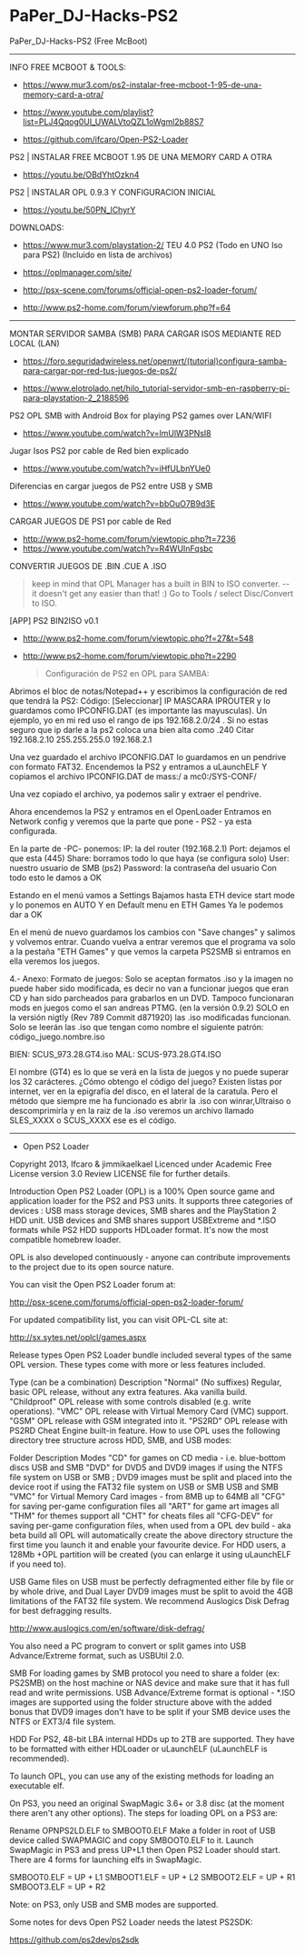 # PaPer_DJ-Hacks-PS2
PaPer_DJ-Hacks-PS2 (Free McBoot)

----------------------------------------------------------------------------------
INFO FREE MCBOOT & TOOLS:

* https://www.mur3.com/ps2-instalar-free-mcboot-1-95-de-una-memory-card-a-otra/

* https://www.youtube.com/playlist?list=PLJ4Qqog0UI_UWALVtoQZL1oWgml2b88S7

* https://github.com/ifcaro/Open-PS2-Loader

PS2 | INSTALAR FREE MCBOOT 1.95 DE UNA MEMORY CARD A OTRA
* https://youtu.be/OBdYhtOzkn4

PS2 | INSTALAR OPL 0.9.3 Y CONFIGURACION INICIAL
* https://youtu.be/50PN_lChyrY

DOWNLOADS:

* https://www.mur3.com/playstation-2/
TEU 4.0 PS2 (Todo en UNO Iso para PS2) 
(Incluido en lista de archivos)

* https://oplmanager.com/site/

* http://psx-scene.com/forums/official-open-ps2-loader-forum/

* http://www.ps2-home.com/forum/viewforum.php?f=64

----------------------------------------------------------------------------------

MONTAR SERVIDOR SAMBA (SMB) PARA CARGAR ISOS MEDIANTE RED LOCAL (LAN)

* https://foro.seguridadwireless.net/openwrt/(tutorial)configura-samba-para-cargar-por-red-tus-juegos-de-ps2/

* https://www.elotrolado.net/hilo_tutorial-servidor-smb-en-raspberry-pi-para-playstation-2_2188596

PS2 OPL SMB with Android Box for playing PS2 games over LAN/WIFI
* https://www.youtube.com/watch?v=lmUlW3PNsI8

Jugar Isos PS2 por cable de Red bien explicado
* https://www.youtube.com/watch?v=iHfULbnYUe0

Diferencias en cargar juegos de PS2 entre USB y SMB
* https://www.youtube.com/watch?v=bbOuO7B9d3E

CARGAR JUEGOS DE PS1 por cable de Red
* http://www.ps2-home.com/forum/viewtopic.php?t=7236
* https://www.youtube.com/watch?v=R4WUInFqsbc

CONVERTIR JUEGOS DE .BIN .CUE A .ISO
 > keep in mind that OPL Manager has a built in BIN to ISO converter. -- it doesn't get any easier than that! :) 
Go to Tools / select Disc/Convert to ISO.

[APP] PS2 BIN2ISO v0.1
* http://www.ps2-home.com/forum/viewtopic.php?f=27&t=548

* http://www.ps2-home.com/forum/viewtopic.php?t=2290


  > Configuración de PS2 en OPL para SAMBA:

Abrimos el bloc de notas/Notepad++ y escribimos la configuración de red que tendrá la PS2:
Código: [Seleccionar]
IP MASCARA IPROUTER
y lo guardamos como IPCONFIG.DAT (es importante las mayusculas).
Un ejemplo, yo en mi red uso el rango de ips 192.168.2.0/24 . Si no estas seguro que ip darle a la ps2 coloca una bien alta como .240 
Citar
192.168.2.10 255.255.255.0 192.168.2.1

Una vez guardado el archivo IPCONFIG.DAT lo guardamos en un pendrive con formato FAT32.
Encendemos la PS2 y entramos a uLaunchELF
Y copiamos el archivo IPCONFIG.DAT de mass:/ a mc0:/SYS-CONF/


Una vez copiado el archivo, ya podemos salir y extraer el pendrive.

Ahora encendemos la PS2 y entramos en el OpenLoader
Entramos en Network config y veremos que la parte que pone - PS2 - ya esta configurada.

En la parte de -PC- ponemos:
IP: la del router (192.168.2.1)
Port: dejamos el que esta (445)
Share: borramos todo lo que haya (se configura solo)
User: nuestro usuario de SMB (ps2)
Password: la contraseña del usuario
Con todo esto le damos a OK

Estando en el menú vamos a Settings
Bajamos hasta ETH device start mode y lo ponemos en AUTO
Y en Default menu en ETH Games
Ya le podemos dar a OK


En el menú de nuevo guardamos los cambios con "Save changes" y salimos y volvemos entrar.
Cuando vuelva a entrar veremos que el programa va solo a la pestaña "ETH Games" y que vemos la carpeta PS2SMB si entramos en ella veremos los juegos.


4.- Anexo:
Formato de juegos:
Solo se aceptan formatos .iso y la imagen no puede haber sido modificada, es decir no van a funcionar juegos que eran CD y han sido parcheados para grabarlos en un DVD. Tampoco funcionaran mods en juegos como el san andreas PTMG. (en la versión 0.9.2) 
SOLO en la versión nigtly (Rev 789 Commit d871920) las .iso modificadas funcionan.
Solo se leerán las .iso que tengan como nombre el siguiente patrón:
      código_juego.nombre.iso
      
BIEN: SCUS_973.28.GT4.iso
MAL:    SCUS-973.28.GT4.ISO

El nombre (GT4) es lo que se verá en la lista de juegos y no puede superar los 32 carácteres.
¿Cómo obtengo el código del juego?
Existen listas por internet, ver en la epigrafía del disco, en el lateral de la caratula. Pero el método que siempre me ha funcionado es abrir la .iso con winrar,Ultraiso o descomprimirla y en la raiz de la .iso veremos un archivo llamado SLES_XXXX o SCUS_XXXX ese es el código.

----------------------------------------------------------------------------------

  * Open PS2 Loader

Copyright 2013, Ifcaro & jimmikaelkael
Licenced under Academic Free License version 3.0
Review LICENSE file for further details.

Introduction
Open PS2 Loader (OPL) is a 100% Open source game and application loader for the PS2 and PS3 units. It supports three categories of devices : USB mass storage devices, SMB shares and the PlayStation 2 HDD unit. USB devices and SMB shares support USBExtreme and *.ISO formats while PS2 HDD supports HDLoader format. It's now the most compatible homebrew loader.

OPL is also developed continuously - anyone can contribute improvements to the project due to its open source nature.

You can visit the Open PS2 Loader forum at:

http://psx-scene.com/forums/official-open-ps2-loader-forum/

For updated compatibility list, you can visit OPL-CL site at:

http://sx.sytes.net/oplcl/games.aspx

Release types
Open PS2 Loader bundle included several types of the same OPL version. These types come with more or less features included.

Type (can be a combination)	Description
"Normal" (No suffixes)	Regular, basic OPL release, without any extra features. Aka vanilla build.
"Childproof"	OPL release with some controls disabled (e.g. write operations).
"VMC"	OPL release with Virtual Memory Card (VMC) support.
"GSM"	OPL release with GSM integrated into it.
"PS2RD"	OPL release with PS2RD Cheat Engine built-in feature.
How to use
OPL uses the following directory tree structure across HDD, SMB, and USB modes:

Folder	Description	Modes
"CD"	for games on CD media - i.e. blue-bottom discs	USB and SMB
"DVD"	for DVD5 and DVD9 images if using the NTFS file system on USB or SMB ; DVD9 images must be split and placed into the device root if using the FAT32 file system on USB or SMB	USB and SMB
"VMC"	for Virtual Memory Card images - from 8MB up to 64MB	all
"CFG"	for saving per-game configuration files	all
"ART"	for game art images	all
"THM"	for themes support	all
"CHT"	for cheats files	all
"CFG-DEV"	for saving per-game configuration files, when used from a OPL dev build - aka beta build	all
OPL will automatically create the above directory structure the first time you launch it and enable your favourite device. For HDD users, a 128Mb +OPL partition will be created (you can enlarge it using uLaunchELF if you need to).

USB
Game files on USB must be perfectly defragmented either file by file or by whole drive, and Dual Layer DVD9 images must be split to avoid the 4GB limitations of the FAT32 file system. We recommend Auslogics Disk Defrag for best defragging results.

http://www.auslogics.com/en/software/disk-defrag/

You also need a PC program to convert or split games into USB Advance/Extreme format, such as USBUtil 2.0.

SMB
For loading games by SMB protocol you need to share a folder (ex: PS2SMB) on the host machine or NAS device and make sure that it has full read and write permissions. USB Advance/Extreme format is optional - *.ISO images are supported using the folder structure above with the added bonus that DVD9 images don't have to be split if your SMB device uses the NTFS or EXT3/4 file system.

HDD
For PS2, 48-bit LBA internal HDDs up to 2TB are supported. They have to be formatted with either HDLoader or uLaunchELF (uLaunchELF is recommended).

To launch OPL, you can use any of the existing methods for loading an executable elf.

On PS3, you need an original SwapMagic 3.6+ or 3.8 disc (at the moment there aren't any other options). The steps for loading OPL on a PS3 are:

Rename OPNPS2LD.ELF to SMBOOT0.ELF
Make a folder in root of USB device called SWAPMAGIC and copy SMBOOT0.ELF to it.
Launch SwapMagic in PS3 and press UP+L1 then Open PS2 Loader should start.
There are 4 forms for launching elfs in SwapMagic.

SMBOOT0.ELF = UP + L1
SMBOOT1.ELF = UP + L2
SMBOOT2.ELF = UP + R1
SMBOOT3.ELF = UP + R2

Note: on PS3, only USB and SMB modes are supported.

Some notes for devs
Open PS2 Loader needs the latest PS2SDK:

https://github.com/ps2dev/ps2sdk
